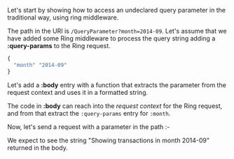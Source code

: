Let's start by showing how to access an undeclared query parameter in
the traditional way, using ring middleware.

The path in the URI is `/QueryParameter?month=2014-09`. Let's assume that
we have added some Ring middleware to process the query string adding a
__:query-params__ to the Ring request.

```clojure
{
  "month" "2014-09"
}
```

Let's add a __:body__ entry with a function that extracts the parameter from the request context and uses it in a formatted string.

<resource-map/>

The code in __:body__ can reach into the _request context_ for the Ring request, and from that extract the `:query-params` entry for `:month`.

Now, let's send a request with a parameter in the path :-

<request/>

We expect to see the string "Showing transactions in month 2014-09" returned in the body.

<response/>
